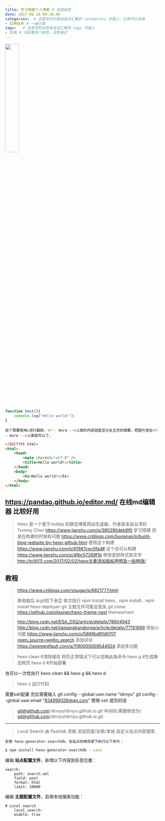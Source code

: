 ```yaml
---
title: 学习搭建个人博客 # 这是标题
date: 2017-06-28 09:10:46
categories:  # 这里写的分类会自动汇集到 categories 页面上，分类可以多级
- 实用技术 # 一级分类
tags:   # 这里写的标签会自动汇集到 tags 页面上
- 实用 # 可配置多个标签，注意格式
---
```


<!-- ![](https://pandao.github.io/editor.md/examples/images/4.jpg) -->
<img src="https://pandao.github.io/editor.md/examples/images/4.jpg" width="30%">

```javascript
function test(){
	console.log("Hello world!");
}
```

`这个需要使用c进行截断，<!-- more -->上面的内容就是显示在主页的摘要，把图片放在<!-- more -->上面就可以了。`

<!-- more -->

```html
<!DOCTYPE html>
<html>
    <head>
        <mate charest="utf-8" />
        <title>Hello world!</title>
    </head>
    <body>
        <h1>Hello world!</h1>
    </body>
</html>
```


## https://pandao.github.io/editor.md/  在线md编辑器  比较好用 ##

>Hexo 是一个基于nodejs 的静态博客网站生成器，作者是来自台湾的 Tommy Chen
>https://www.jianshu.com/p/380290deb8f0  学习搭建  但是在构建的时候有问题
>https://www.cnblogs.com/liuxianan/p/build-blog-website-by-hexo-github.html 使用这个构建
>https://www.jianshu.com/p/61987cec0fad#  这个也可以构建
>https://www.jianshu.com/p/4fbc57269f1b   修改底部样式和文字
>http://tc9011.com/2017/02/02/hexo文章添加版权声明及一些特效/

## 教程 ##
>https://www.cnblogs.com/visugar/p/6821777.html

>换电脑后  从git拉下来后  依次执行 npm install hexo、npm install、npm install hexo-deployer-git
>主题文件可能会丢失   git clone https://github.com/iissnan/hexo-theme-next themes/next

>http://blog.csdn.net/ESA_DSQ/article/details/78604943
>http://blog.csdn.net/jiaqiangbandongg/article/details/77151699     添加小功能
>https://www.jianshu.com/p/5888bd91d070?open_source=weibo_search
> 添加评论 https://segmentfault.com/a/1190000009544924  添加多功能


>hexo clean #清除缓存 网页正常情况下可以忽略此条命令
>hexo g #生成静态网页
>hexo d #开始部署

也可以一次性执行
hexo clean && hexo g && hexo d
>hexo s 运行代码

需要ssh配置   完后需要输入
git config --global user.name "idrnyu"
git config --global user.email  "834999326@qq.com"
使用  ssh 提交的话   
>git@github.com:idrnyu/idrnyu.github.io.git  中间的:需要修改为/
>git@github.com/idrnyu/idrnyu.github.io.git

---

>Local Search 由 flashlab 贡献
>添加百度/谷歌/本地 自定义站点内容搜索

`安装 hexo-generator-searchdb，在站点的根目录下执行以下命令：`
``` bash
$ npm install hexo-generator-searchdb --save
```
编辑 **站点配置文件**，新增以下内容到任意位置：

    search:
        path: search.xml
        field: post
        format: html
        limit: 10000
编辑 **主题配置文件**，启用本地搜索功能：

    # Local search
        local_search:
        enable: true

